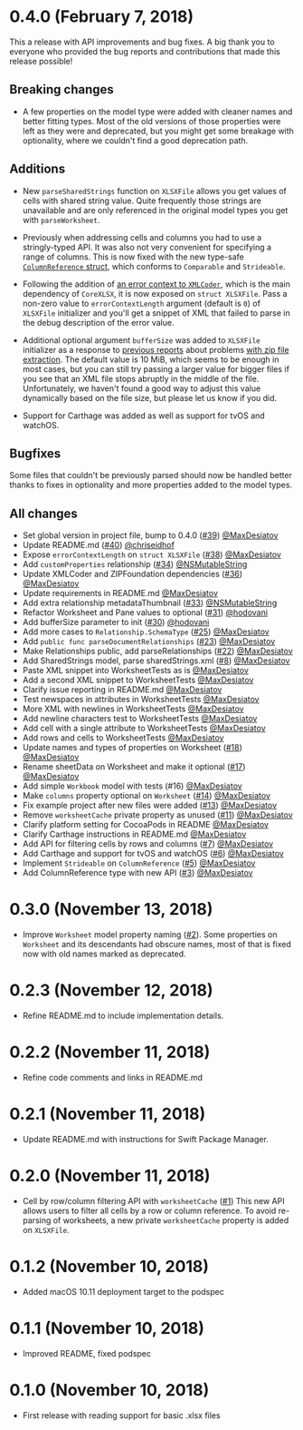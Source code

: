 #  0.4.0 (February 7, 2018)

This a release with API improvements and bug fixes. A big thank you to everyone
who provided the bug reports and contributions that made this release possible!

## Breaking changes

* A few properties on the model type were added with cleaner names and better
fitting types. Most of the old versions of those properties were left as they
were and deprecated, but you might get some breakage with optionality, where we
couldn't find a good deprecation path.

## Additions

* New `parseSharedStrings` function on `XLSXFile` allows you get values of
cells with shared string value. Quite frequently those strings are
unavailable and are only referenced in the original model types you get with
`parseWorksheet`.


* Previously when addressing cells and columns you had to use a stringly-typed
API. It was also not very convenient for specifying a range of columns. This
is now fixed with the new type-safe [`ColumnReference`
struct](https://github.com/MaxDesiatov/CoreXLSX/blob/cf0c7f44e8bf80fdd60fa12b3aa27a15cc79ef86/Tests/CoreXLSXTests/CellReference.swift#L61),
which conforms to `Comparable` and `Strideable`.

* Following the addition of [an error context to
`XMLCoder`](https://github.com/MaxDesiatov/XMLCoder/pull/46), which is the main
dependency of `CoreXLSX`, it is now exposed on `struct XLSXFile`. Pass a
non-zero value to `errorContextLength` argument (default is `0`) of `XLSXFile`
initializer and you'll get a snippet of XML that failed to parse in the debug
description of the error value.

* Additional optional argument `bufferSize` was added to `XLSXFile` initializer as
a response to [previous
reports](https://github.com/MaxDesiatov/CoreXLSX/issues/27) about problems [with
zip file extraction](https://github.com/MaxDesiatov/CoreXLSX/issues/26). The
default value is 10 MiB, which seems to be enough in most cases, but you can
still try passing a larger value for bigger files if you see that an XML file
stops abruptly in the middle of the file. Unfortunately, we haven't found a good
way to adjust this value dynamically based on the file size, but please let us
know if you did.

* Support for Carthage was added as well as support for tvOS and watchOS.

## Bugfixes

Some files that couldn't be previously parsed should now be handled better
thanks to fixes in optionality and more properties added to the model types.

## All changes

* Set global version in project file, bump to 0.4.0 ([#39](https://github.com/MaxDesiatov/CoreXLSX/pull/39))
[@MaxDesiatov](https://github.com/MaxDesiatov)
* Update README.md ([#40](https://github.com/MaxDesiatov/CoreXLSX/pull/40))
[@chriseidhof](https://github.com/chriseidhof)
* Expose `errorContextLength` on `struct XLSXFile` ([#38](https://github.com/MaxDesiatov/CoreXLSX/pull/38))
[@MaxDesiatov](https://github.com/MaxDesiatov)
* Add `customProperties` relationship ([#34](https://github.com/MaxDesiatov/CoreXLSX/pull/34))
[@NSMutableString](https://github.com/NSMutableString)
* Update XMLCoder and ZIPFoundation dependencies ([#36](https://github.com/MaxDesiatov/CoreXLSX/pull/36))
[@MaxDesiatov](https://github.com/MaxDesiatov)
* Update requirements in README.md
[@MaxDesiatov](https://github.com/MaxDesiatov)
* Add extra relationship metadataThumbnail ([#33](https://github.com/MaxDesiatov/CoreXLSX/pull/33))
[@NSMutableString](https://github.com/NSMutableString)
* Refactor Worksheet and Pane values to optional ([#31](https://github.com/MaxDesiatov/CoreXLSX/pull/31))
[@hodovani](https://github.com/hodovani)
* Add bufferSize parameter to init ([#30](https://github.com/MaxDesiatov/CoreXLSX/pull/30))
[@hodovani](https://github.com/hodovani)
* Add more cases to `Relationship.SchemaType` ([#25](https://github.com/MaxDesiatov/CoreXLSX/pull/25))
[@MaxDesiatov](https://github.com/MaxDesiatov)
* Add `public func parseDocumentRelationships` ([#23](https://github.com/MaxDesiatov/CoreXLSX/pull/23))
[@MaxDesiatov](https://github.com/MaxDesiatov)
* Make Relationships public, add parseRelationships ([#22](https://github.com/MaxDesiatov/CoreXLSX/pull/22))
[@MaxDesiatov](https://github.com/MaxDesiatov)
* Add SharedStrings model, parse sharedStrings.xml ([#8](https://github.com/MaxDesiatov/CoreXLSX/pull/8))
[@MaxDesiatov](https://github.com/MaxDesiatov)
* Paste XML snippet into WorksheetTests as is
[@MaxDesiatov](https://github.com/MaxDesiatov)
* Add a second XML snippet to WorksheetTests
[@MaxDesiatov](https://github.com/MaxDesiatov)
* Clarify issue reporting in README.md
[@MaxDesiatov](https://github.com/MaxDesiatov)
* Test newspaces in attributes in WorksheetTests
[@MaxDesiatov](https://github.com/MaxDesiatov)
* More XML with newlines in WorksheetTests
[@MaxDesiatov](https://github.com/MaxDesiatov)
* Add newline characters test to WorksheetTests
[@MaxDesiatov](https://github.com/MaxDesiatov)
* Add cell with a single attribute to WorksheetTests
[@MaxDesiatov](https://github.com/MaxDesiatov)
* Add rows and cells to WorksheetTests
[@MaxDesiatov](https://github.com/MaxDesiatov)
* Update names and types of properties on Worksheet ([#18](https://github.com/MaxDesiatov/CoreXLSX/pull/18))
[@MaxDesiatov](https://github.com/MaxDesiatov)
* Rename sheetData on Worksheet and make it optional ([#17](https://github.com/MaxDesiatov/CoreXLSX/pull/17))
[@MaxDesiatov](https://github.com/MaxDesiatov)
* Add simple `Workbook` model with tests (#16)
[@MaxDesiatov](https://github.com/MaxDesiatov)
* Make `columns` property optional on `Worksheet` ([#14](https://github.com/MaxDesiatov/CoreXLSX/pull/14))
[@MaxDesiatov](https://github.com/MaxDesiatov)
* Fix example project after new files were added ([#13](https://github.com/MaxDesiatov/CoreXLSX/pull/13))
[@MaxDesiatov](https://github.com/MaxDesiatov)
* Remove `worksheetCache` private property as unused ([#11](https://github.com/MaxDesiatov/CoreXLSX/pull/11))
[@MaxDesiatov](https://github.com/MaxDesiatov)
* Clarify platform setting for CocoaPods in README
[@MaxDesiatov](https://github.com/MaxDesiatov)
* Clarify Carthage instructions in README.md
[@MaxDesiatov](https://github.com/MaxDesiatov)
* Add API for filtering cells by rows and columns ([#7](https://github.com/MaxDesiatov/CoreXLSX/pull/7))
[@MaxDesiatov](https://github.com/MaxDesiatov)
* Add Carthage and support for tvOS and watchOS ([#6](https://github.com/MaxDesiatov/CoreXLSX/pull/6))
[@MaxDesiatov](https://github.com/MaxDesiatov)
* Implement `Strideable` on `ColumnReference` ([#5](https://github.com/MaxDesiatov/CoreXLSX/pull/5))
[@MaxDesiatov](https://github.com/MaxDesiatov)
* Add ColumnReference type with new API ([#3](https://github.com/MaxDesiatov/CoreXLSX/pull/3))
[@MaxDesiatov](https://github.com/MaxDesiatov)


#  0.3.0 (November 13, 2018)

* Improve `Worksheet` model property naming ([#2](https://github.com/MaxDesiatov/CoreXLSX/pull/2)).
Some properties on `Worksheet` and its descendants had obscure names, most of that is
fixed now with old names marked as deprecated.

# 0.2.3 (November 12, 2018)

* Refine README.md to include implementation details.

# 0.2.2 (November 11, 2018)

* Refine code comments and links in README.md

# 0.2.1 (November 11, 2018)

* Update README.md with instructions for Swift Package Manager.

# 0.2.0 (November 11, 2018)

* Cell by row/column filtering API with `worksheetCache` ([#1](https://github.com/MaxDesiatov/CoreXLSX/pull/1))
This new API allows users to filter all cells by a row or column reference. To avoid
re-parsing of worksheets, a new private `worksheetCache` property is added on `XLSXFile`.

# 0.1.2 (November 10, 2018)

* Added macOS 10.11 deployment target to the podspec

# 0.1.1 (November 10, 2018)

* Improved README, fixed podspec

# 0.1.0 (November 10, 2018)

* First release with reading support for basic .xlsx files
